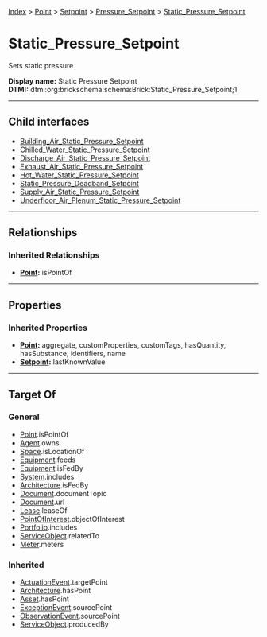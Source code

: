 [Index](../../../../index.md) > [Point](../../../Point.md) > [Setpoint](../../Setpoint.md) > [Pressure_Setpoint](../Pressure_Setpoint.md) > [Static_Pressure_Setpoint](#)
# Static_Pressure_Setpoint

Sets static pressure


**Display name:** Static Pressure Setpoint<br />
**DTMI:** dtmi:org:brickschema:schema:Brick:Static_Pressure_Setpoint;1

---

## Child interfaces
* [Building_Air_Static_Pressure_Setpoint](Building_Air-.md)
* [Chilled_Water_Static_Pressure_Setpoint](Chilled_Water-.md)
* [Discharge_Air_Static_Pressure_Setpoint](Discharge_Air-/Discharge_Air_Static_Pressure_Setpoint.md)
* [Exhaust_Air_Static_Pressure_Setpoint](Exhaust_Air-.md)
* [Hot_Water_Static_Pressure_Setpoint](Hot_Water-.md)
* [Static_Pressure_Deadband_Setpoint](Static_Pressure_Deadband_Setpoint/Static_Pressure_Deadband_Setpoint.md)
* [Supply_Air_Static_Pressure_Setpoint](Supply_Air-/Supply_Air_Static_Pressure_Setpoint.md)
* [Underfloor_Air_Plenum_Static_Pressure_Setpoint](Underfloor_Air_Plenum-.md)

---

## Relationships

### Inherited Relationships
* **[Point](../../../Point.md):** isPointOf

---

## Properties

### Inherited Properties
* **[Point](../../../Point.md):** aggregate, customProperties, customTags, hasQuantity, hasSubstance, identifiers, name
* **[Setpoint](../../Setpoint.md):** lastKnownValue

---

## Target Of
### General
* [Point](../../../Point.md).isPointOf
* [Agent](../../../../Agent/Agent.md).owns
* [Space](../../../../Space/Space.md).isLocationOf
* [Equipment](../../../../Asset/Equipment/Equipment.md).feeds
* [Equipment](../../../../Asset/Equipment/Equipment.md).isFedBy
* [System](../../../../Collection/System/System.md).includes
* [Architecture](../../../../Space/Architecture/Architecture.md).isFedBy
* [Document](../../../../Information/Document/Document.md).documentTopic
* [Document](../../../../Information/Document/Document.md).url
* [Lease](../../../../Event/Lease.md).leaseOf
* [PointOfInterest](../../../../Information/PointOfInterest.md).objectOfInterest
* [Portfolio](../../../../Collection/Portfolio.md).includes
* [ServiceObject](../../../../Information/ServiceObject/ServiceObject.md).relatedTo
* [Meter](../../../../Asset/Equipment/Meter/Meter.md).meters
### Inherited
* [ActuationEvent](../../../../Event/Point-/ActuationEvent.md).targetPoint
* [Architecture](../../../../Space/Architecture/Architecture.md).hasPoint
* [Asset](../../../../Asset/Asset.md).hasPoint
* [ExceptionEvent](../../../../Event/Point-/ExceptionEvent.md).sourcePoint
* [ObservationEvent](../../../../Event/Point-/ObservationEvent/ObservationEvent.md).sourcePoint
* [ServiceObject](../../../../Information/ServiceObject/ServiceObject.md).producedBy
